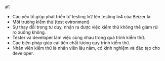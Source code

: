 #1
+ Các yếu tố giúp phát triển từ testing lv2 lên testing lv4 của Beizer là:
+   Môi trường kiểm thử (test evironment)
+   Sự thay đổi trong tư duy, nhận ra được việc kiểm thử không thể giảm rủi ro xuống không.
+   Tester và developer làm việc cùng nhau trong quá trình kiểm thử.
+   Các biện pháp giúp cải tiến chất lượng quy trình kiểm thử.  
+   Nhân viên kiểm thử là nhân viên lâu năm, có kinh nghiệm và đào tạo cho developer.
